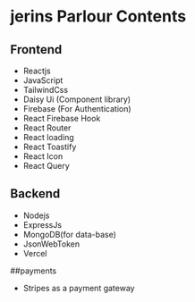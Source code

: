 # jerins Parlour Contents


## Frontend
* Reactjs
* JavaScript
* TailwindCss
* Daisy Ui (Component library)
* Firebase (For Authentication)
* React Firebase Hook
* React Router
* React loading
* React Toastify
* React Icon
* React Query

## Backend
* Nodejs
* ExpressJs
* MongoDB(for data-base)
* JsonWebToken
* Vercel

##payments

* Stripes as a payment gateway
